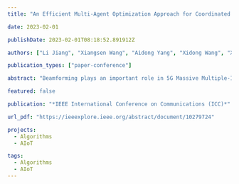 ```yaml
---
title: "An Efficient Multi-Agent Optimization Approach for Coordinated Massive MIMO Beamforming"

date: 2023-02-01

publishDate: 2023-02-01T08:18:52.891912Z

authors: ["Li Jiang", "Xiangsen Wang", "Aidong Yang", "Xidong Wang", "Xiaojia Jin", "Wei Wang", "Xiaozhou Ye", "Ye Ouyang", "Xianyuan Zhan"]

publication_types: ["paper-conference"]

abstract: "Beamforming plays an important role in 5G Massive Multiple-Input Multiple-Output (MMIMO) communications. Optimizing beamforming configurations for 5G base stations (BSs) can substantially improve the quality of service for mobile users, and thus has great practical value. However, identifying the optimal beamforming configurations has proven to be a complex task, and is even more challenging when accounting for the unavoidable coupled influence among multiple densely deployed 5G BSs. In this paper, we propose a highly efficient deep multi-agent Bayesian optimization framework for the coordinated beamforming optimization problem that involves multiple BSs. Its core algorithm is built upon a deep ensemble of neural networks and a sample-efficient upper confidence bound (UCB) based exploration strategy. Our numerical results show that the proposed approach is highly effective in searching for optimally coordinated beamforming vectors under extremely large search space, and beats strong multi-agent reinforcement learning baselines in terms of optimization quality and sample efficiency."

featured: false

publication: "*IEEE International Conference on Communications (ICC)*"

url_pdf: "https://ieeexplore.ieee.org/abstract/document/10279724"

projects: 
  - Algorithms  
  - AIoT

tags:
  - Algorithms  
  - AIoT
---
```


